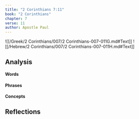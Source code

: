 ```yaml
---
title: "2 Corinthians 7:11"
book: "2 Corinthians"
chapter: 7
verse: 11
author: Apostle Paul
---
```

![[/Greek/2 Corinthians/007/2 Corinthians-007-011G.md#Text]]
![[/Hebrew/2 Corinthians/007/2 Corinthians-007-011H.md#Text]]

## Analysis

#### Words

#### Phrases

#### Concepts

## Reflections
